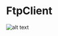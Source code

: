 # FtpClient

![alt text](https://disk.yandex.ru/client/disk?source=main-loginmenu&ncrnd=373279&status=ok&idApp=client&dialog=slider&idDialog=%2Fdisk%2FСнимок%20экрана%202022-05-15%20203050.png)
